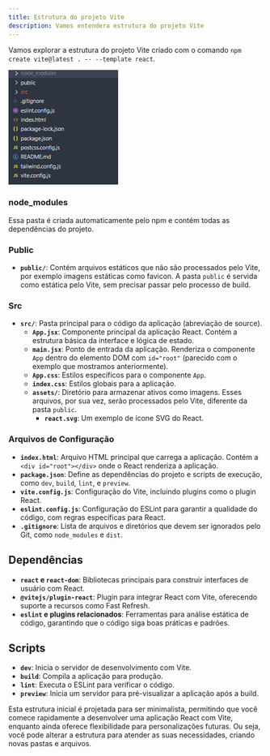 ```yaml
---
title: Estrutura do projeto Vite
description: Vamos entendera estrutura do projeto Vite
---
```


Vamos explorar a estrutura do projeto Vite criado com o comando `npm create vite@latest . -- --template react`.

![Estrutura do projeto Vite](../../../assets/vite-folders.png)

### node_modules

Essa pasta é criada automaticamente pelo npm e contém todas as dependências do projeto.

### Public

- **`public/`**: Contém arquivos estáticos que não são processados pelo Vite, por exemplo imagens estáticas como favicon. A pasta `public` é servida como estática pelo Vite, sem precisar passar pelo processo de build.

### Src

- **`src/`**: Pasta principal para o código da aplicação (abreviação de source).
  - **`App.jsx`**: Componente principal da aplicação React. Contém a estrutura básica da interface e lógica de estado.
  - **`main.jsx`**: Ponto de entrada da aplicação. Renderiza o componente `App` dentro do elemento DOM com `id="root"` (parecido com o exemplo que mostramos anteriormente).
  - **`App.css`**: Estilos específicos para o componente `App`.
  - **`index.css`**: Estilos globais para a aplicação.
  - **`assets/`**: Diretório para armazenar ativos como imagens. Esses arquivos, por sua vez, serão processados pelo Vite, diferente da pasta `public`.
    - **`react.svg`**: Um exemplo de ícone SVG do React.

### Arquivos de Configuração

- **`index.html`**: Arquivo HTML principal que carrega a aplicação. Contém a `<div id="root"></div>` onde o React renderiza a aplicação.
- **`package.json`**: Define as dependências do projeto e scripts de execução, como `dev`, `build`, `lint`, e `preview`.
- **`vite.config.js`**: Configuração do Vite, incluindo plugins como o plugin React.
- **`eslint.config.js`**: Configuração do ESLint para garantir a qualidade do código, com regras específicas para React.
- **`.gitignore`**: Lista de arquivos e diretórios que devem ser ignorados pelo Git, como `node_modules` e `dist`.

## Dependências

- **`react` e `react-dom`**: Bibliotecas principais para construir interfaces de usuário com React.
- **`@vitejs/plugin-react`**: Plugin para integrar React com Vite, oferecendo suporte a recursos como Fast Refresh.
- **`eslint` e plugins relacionados**: Ferramentas para análise estática de código, garantindo que o código siga boas práticas e padrões.

## Scripts

- **`dev`**: Inicia o servidor de desenvolvimento com Vite.
- **`build`**: Compila a aplicação para produção.
- **`lint`**: Executa o ESLint para verificar o código.
- **`preview`**: Inicia um servidor para pré-visualizar a aplicação após a build.

Esta estrutura inicial é projetada para ser minimalista, permitindo que você comece rapidamente a desenvolver uma aplicação React com Vite, enquanto ainda oferece flexibilidade para personalizações futuras. Ou seja, você pode alterar a estrutura para atender as suas necessidades, criando novas pastas e arquivos.
